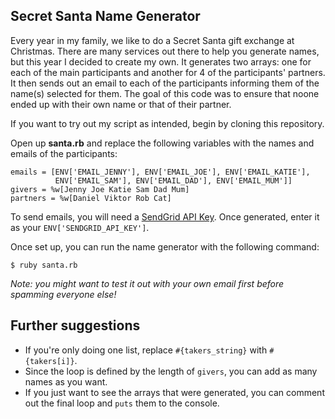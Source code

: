 ## Secret Santa Name Generator

Every year in my family, we like to do a Secret Santa gift exchange at Christmas. There are many services out there to help you generate names, but this year I decided to create my own. It generates two arrays: one for each of the main participants and another for 4 of the participants' partners. It then sends out an email to each of the participants informing them of the name(s) selected for them. The goal of this code was to ensure that noone ended up with their own name or that of their partner.

If you want to try out my script as intended, begin by cloning this repository.

Open up __santa.rb__ and replace the following variables with the names and emails of the participants:

    emails = [ENV['EMAIL_JENNY'], ENV['EMAIL_JOE'], ENV['EMAIL_KATIE'],
              ENV['EMAIL_SAM'], ENV['EMAIL_DAD'], ENV['EMAIL_MUM']]
    givers = %w[Jenny Joe Katie Sam Dad Mum]
    partners = %w[Daniel Viktor Rob Cat]

To send emails, you will need a [SendGrid API Key](http://www.sendgrid.com). Once generated, enter it as your `ENV['SENDGRID_API_KEY']`.

Once set up, you can run the name generator with the following command:

    $ ruby santa.rb
    
_Note: you might want to test it out with your own email first before spamming everyone else!_

## Further suggestions

- If you're only doing one list, replace `#{takers_string}` with `#{takers[i]}`.
- Since the loop is defined by the length of `givers`, you can add as many names as you want.
- If you just want to see the arrays that were generated, you can comment out the final loop and `puts` them to the console.
